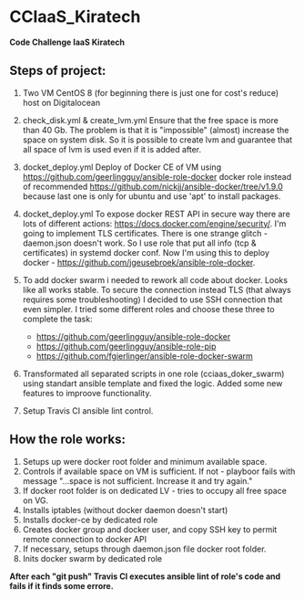 # CCIaaS_Kiratech
**Code Challenge IaaS Kiratech**

## Steps of project:
1. Two VM CentOS 8 (for beginning there is just one for cost's reduce) host on Digitalocean

2. check_disk.yml & create_lvm.yml
Ensure that the free space is more than 40 Gb.
The problem is that it is "impossible" (almost) increase the space on system disk. So it is possible to create lvm and guarantee that all space of lvm is used even if it is added after.

3. docket_deploy.yml
Deploy of Docker CE of VM using https://github.com/geerlingguy/ansible-role-docker docker role instead of recommended https://github.com/nickjj/ansible-docker/tree/v1.9.0 because last one is only for ubuntu and use 'apt' to install packages.

4. docket_deploy.yml
To expose docker REST API in secure way there are lots of different actions: https://docs.docker.com/engine/security/. I'm going to implement TLS certificates.
There is one strange glitch - daemon.json doesn't work. So I use role that put all info (tcp & certificates) in systemd docker conf. Now I'm using this to deploy docker - https://github.com/jgeusebroek/ansible-role-docker.

5. To add docker swarm i needed to rework all code about docker. Looks like all works stable.
To secure the connection instead TLS (that always requires some troubleshooting) I decided to use SSH connection that even simpler. I tried some different roles and choose these three to complete the task:
    - https://github.com/geerlingguy/ansible-role-docker
    - https://github.com/geerlingguy/ansible-role-pip
    - https://github.com/fgierlinger/ansible-role-docker-swarm

6. Transformated all separated scripts in one role (cciaas_doker_swarm) using standart ansible template and fixed the logic. Added some new features to improove functionality.

7. Setup Travis CI ansible lint control.


## How the role works:
1. Setups up were docker root folder and minimum available space.
2. Controls if available space on VM is sufficient. If not - playboor fails with message "...space is not sufficient. Increase it and try again."
3. If docker root folder is on dedicated LV - tries to occupy all free space on VG.
4. Installs iptables (without docker daemon doesn't start)
5. Installs docker-ce by dedicated role
6. Creates docker group and docker user, and copy SSH key to permit remote connection to docker API
7. If necessary, setups through daemon.json file docker root folder.
8. Inits docker swarm by dedicated role

**After each "git push" Travis CI executes ansible lint of role's code and fails if it finds some errore.**